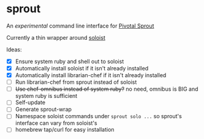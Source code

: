 # sprout

An _experimental_ command line interface for [Pivotal Sprout](https://github.com/pivotal-sprout)

Currently a thin wrapper around [soloist](https://github.com/mkocher/soloist)

Ideas:

- [x] Ensure system ruby and shell out to soloist
- [x] Automatically install soloist if it isn't already installed
- [x] Automatically install librarian-chef if it isn't already installed
- [ ] Run librarian-chef from sprout instead of soloist
- [ ] ~~Use chef-omnibus instead of system ruby?~~ no need, omnibus is BIG and system ruby is sufficient
- [ ] Self-update
- [ ] Generate sprout-wrap
- [ ] Namespace soloist commands under `sprout solo ...` so sprout's interface can vary from soloist's
- [ ] homebrew tap/curl for easy installation
